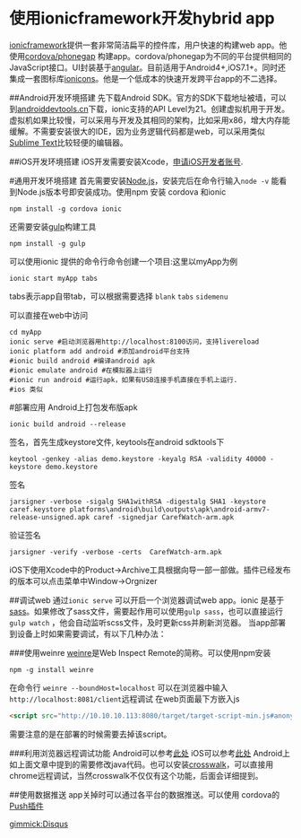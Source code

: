 # 使用ionicframework开发hybrid app

[ionicframework][1]提供一套非常简洁扁平的控件库，用户快速的构建web app。他使用[cordova/phonegap][2] 构建app。cordova/phonegap为不同的平台提供相同的JavaScript接口。UI封装基于[angular][3]。目前适用于Android4+,iOS7.1+。同时还集成一套图标库[ionicons][4]。他是一个低成本的快速开发跨平台app的不二选择。

##Android开发环境搭建
先下载Android SDK。官方的SDK下载地址被墙，可以到[androiddevtools.cn][5]下载，ionic支持的API Level为21。创建虚拟机用于开发。虚拟机如果比较慢，可以采用与开发及其相同的架构，比如采用x86，增大内存能缓解。不需要安装很大的IDE，因为业务逻辑代码都是web，可以采用类似[Sublime Text][6]比较轻便的编辑器。

##iOS开发环境搭建
iOS开发需要安装Xcode，[申请iOS开发者账号][7].

#通用开发环境搭建
首先需要安装[Node.js][8]，安装完后在命令行输入`node -v` 能看到Node.js版本号即安装成功。使用npm 安装 cordova 和ionic

```shell
npm install -g cordova ionic
```
还需要安装[gulp][9]构建工具
```shell
npm install -g gulp
```
可以使用ionic 提供的命令行命令创建一个项目:这里以myApp为例
```shell
ionic start myApp tabs
```
tabs表示app自带tab，可以根据需要选择 `blank` `tabs` `sidemenu`

可以直接在web中访问
```shell
cd myApp
ionic serve #启动浏览器用http://localhost:8100访问，支持livereload
ionic platform add android #添加android平台支持
#ionic build android #编译android apk
#ionic emulate android #在模拟器上运行
#ionic run android #运行apk，如果有USB连接手机直接在手机上运行.
#ios 类似
```

#部署应用
Android上打包发布版apk
```shell
ionic build android --release
```
签名，首先生成keystore文件, keytools在android sdktools下
```shell
keytool -genkey -alias demo.keystore -keyalg RSA -validity 40000 -keystore demo.keystore
```
签名
```shell
jarsigner -verbose -sigalg SHA1withRSA -digestalg SHA1 -keystore caref.keystore platforms\android\build\outputs\apk\android-armv7-release-unsigned.apk caref -signedjar CarefWatch-arm.apk
```
验证签名
```shell
jarsigner -verify -verbose -certs  CarefWatch-arm.apk
```
iOS下使用Xcode中的Product->Archive工具根据向导一部一部做。插件已经发布的版本可以点击菜单中Window->Orgnizer

##调试web
通过`ionic serve` 可以开启一个浏览器调试web app。ionic 是基于[sass][10]。如果修改了sass文件，需要起作用可以使用`gulp sass`，也可以直接运行`gulp watch` ，他会自动监听scss文件，及时更新css并刷新浏览器。
当app部署到设备上时如果需要调试，有以下几种办法：

###使用weinre
[weinre][11]是Web Inspect Remote的简称。可以使用npm安装
```shell
npm -g install weinre
```
在命令行
`weinre --boundHost=localhost`
可以在浏览器中输入`http://localhost:8081/client`远程调试
在web页面最下方嵌入js
```html
<script src="http://10.10.10.113:8080/target/target-script-min.js#anonymous"></script>
```
需要注意的是在部署的时候需要去掉该script。

###利用浏览器远程调试功能
Android可以参考[此处][12]
iOS可以参考[此处][13]
Android上如上面文章中提到的需要修改java代码。也可以安装[crosswalk][14]，可以直接用chrome远程调试，当然crosswalk不仅仅有这个功能，后面会详细提到。

##使用数据推送
app关掉时可以通过各平台的数据推送。可以使用 cordova的[Push插件][15]


  [1]: http://ionicframework.com/
  [2]: http://phonegap.com/
  [3]: https://angularjs.org/
  [4]: http://ionicons.com/
  [5]: http://www.androiddevtools.cn/
  [6]: http://sublimetext.com/
  [7]: https://developer.apple.com/devcenter/ios/index.action
  [8]: http://nodejs.org/
  [9]: http://gulpjs.com/
  [10]: http://sass-lang.com/
  [11]: http://people.apache.org/~pmuellr/weinre-docs/latest/Home.html
  [12]: https://developer.chrome.com/devtools/docs/remote-debugging
  [13]: https://developer.apple.com/library/safari/documentation/AppleApplications/Conceptual/Safari_Developer_Guide/GettingStarted/GettingStarted.html
  [14]: https://crosswalk-project.org/
  [15]: https://github.com/phonegap-build/PushPlugin



[gimmick:Disqus](build_hybrid_app_using_ionic)